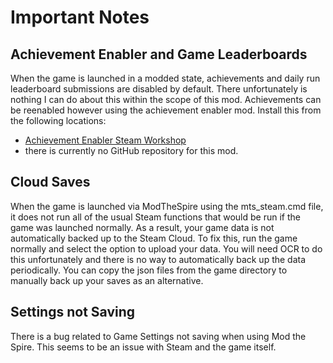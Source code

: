 # Important Notes

## Achievement Enabler and Game Leaderboards
When the game is launched in a modded state, achievements and daily run
leaderboard submissions are disabled by default. There unfortunately is nothing
I can do about this within the scope of this mod. Achievements can be reenabled
however using the achievement enabler mod. Install this from the following
locations:

* [Achievement Enabler Steam
  Workshop](https://steamcommunity.com/sharedfiles/filedetails/?id=1692554109)
* there is currently no GitHub repository for this mod.

## Cloud Saves
When the game is launched via ModTheSpire using the mts_steam.cmd file, it does
not run all of the usual Steam functions that would be run if the game was
launched normally. As a result, your game data is not automatically backed up to
the Steam Cloud. To fix this, run the game normally and select the option to
upload your data. You will need OCR to do this unfortunately and there is no way
to automatically back up the data periodically. You can copy the json files from
the game directory to manually back up your saves as an alternative.

## Settings not Saving
There is a bug related to Game Settings not saving when using Mod the Spire.
This seems to be an issue with Steam and the game itself.